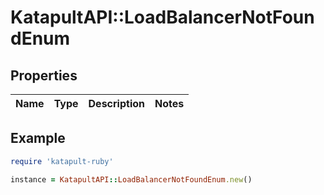 # KatapultAPI::LoadBalancerNotFoundEnum

## Properties

| Name | Type | Description | Notes |
| ---- | ---- | ----------- | ----- |

## Example

```ruby
require 'katapult-ruby'

instance = KatapultAPI::LoadBalancerNotFoundEnum.new()
```

